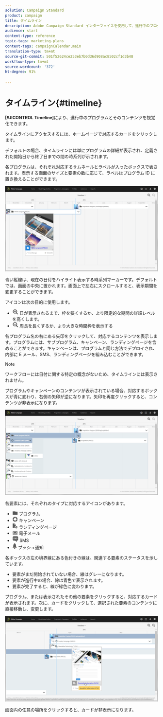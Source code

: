```yaml
---
solution: Campaign Standard
product: campaign
title: タイムライン
description: Adobe Campaign Standard インターフェイスを使用して、進行中のプログラムとそのコンテンツを視覚化する方法について説明します。
audience: start
content-type: reference
topic-tags: marketing-plans
context-tags: campaignCalendar,main
translation-type: tm+mt
source-git-commit: 501f52624ce253eb7b0d36d908ac8502cf1d3b48
workflow-type: tm+mt
source-wordcount: '372'
ht-degree: 91%

---
```



# タイムライン{#timeline}

**[!UICONTROL Timeline]**&#x200B;により、進行中のプログラムとそのコンテンツを視覚化できます。

タイムラインにアクセスするには、ホームページで対応するカードをクリックします。

デフォルトの場合、タイムラインには単にプログラムの詳細が表示され、定義された開始日から終了日までの間の時系列が示されます。

各プログラムは、それぞれ対応するサムネールとラベルが入ったボックスで表されます。表示する画面のサイズと要素の数に応じて、ラベルはプログラム ID に置き換えることができます。

![](assets/timeline_1.png)

青い縦線は、現在の日付をハイライト表示する時系列マーカーです。デフォルトでは、画面の中央に置かれます。画面上で左右にスクロールすると、表示期間を変更することができます。

アイコンは次の目的に使用します。

* ![](assets/timeline_zoom_in.png) 日が表示されるまで、枠を狭くするか、より限定的な期間の詳細レベルを高くします。
* ![](assets/timeline_zoom_out.png) 周長を長くするか、より大きな時間枠を表示する

各プログラム名の右にある矢印をクリックして、対応するコンテンツを表示します。プログラムには、サブプログラム、キャンペーン、ランディングページを含めることができます。キャンペーンは、プログラムと同じ方法でデプロイされ、内部に E メール、SMS、ランディングページを組み込むことができます。

>[!NOTE]
>
>ワークフローには日付に関する特定の概念がないため、タイムラインには表示されません。

プログラムやキャンペーンのコンテンツが表示されている場合、対応するボックスが青に変わり、右側の矢印が逆になります。矢印を再度クリックすると、コンテンツが非表示になります。

![](assets/timeline_2.png)

各要素には、それぞれのタイプに対応するアイコンがあります。

* ![](assets/timeline_program_icon.png) プログラム
* ![](assets/timeline_campaign_icon.png) キャンペーン
* ![](assets/timeline_lp_icon.png) ランディングページ
* ![](assets/timeline_email_icon.png) 電子メール
* ![](assets/timeline_sms_icon.png) SMS
* ![](assets/timeline_push_icon.png) プッシュ通知

各ボックスの左の境界線にある色付きの線は、関連する要素のステータスを示しています。

* 要素がまだ開始されていない場合、線はグレーになります。
* 要素が進行中の場合、線は青色で表示されます。
* 要素が完了すると、線が緑色に変わります。

プログラム、または表示されたその他の要素をクリックすると、対応するカードが表示されます。次に、カードをクリックして、選択された要素のコンテンツに直接移動し、変更します。

![](assets/timeline_3.png)

画面内の任意の場所をクリックすると、カードが非表示になります。
